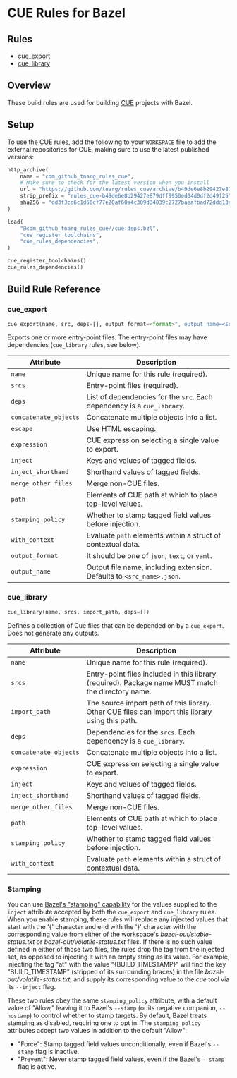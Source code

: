 # CUE Rules for Bazel

## Rules
* [cue_export](#cue_export)
* [cue_library](#cue_library)

## Overview
These build rules are used for building [CUE][cue] projects with Bazel.

[cue]: https://cuelang.org/

## Setup
To use the CUE rules, add the following to your
`WORKSPACE` file to add the external repositories for CUE, making sure to use the latest
published versions:

```py
http_archive(
    name = "com_github_tnarg_rules_cue",
    # Make sure to check for the latest version when you install
    url = "https://github.com/tnarg/rules_cue/archive/b49de6e8b29427e879dff9950ed04d0df2d49f25.zip",
    strip_prefix = "rules_cue-b49de6e8b29427e879dff9950ed04d0df2d49f25",
    sha256 = "dd3f3cd6c1d66cf77e20af60a4c309d34039c2727baeafbad72ddd13aec5414a",
)

load(
    "@com_github_tnarg_rules_cue//cue:deps.bzl",
    "cue_register_toolchains",
    "cue_rules_dependencies",
)

cue_register_toolchains()
cue_rules_dependencies()
```


## Build Rule Reference

<a name="reference-cue_export"></a>
### cue_export

```py
cue_export(name, src, deps=[], output_format=<format>", output_name=<src_filename.cue>)
```

Exports one or more entry-point files. The entry-point files may have
dependencies (`cue_library` rules, see below).

| Attribute             | Description                                                             |
|-----------------------|-------------------------------------------------------------------------|
| `name`                | Unique name for this rule (required).                                   |
| `srcs`                | Entry-point files (required).                                           |
| `deps`                | List of dependencies for the `src`. Each dependency is a `cue_library`. |
| `concatenate_objects` | Concatenate multiple objects into a list.                               |
| `escape`              | Use HTML escaping.                                                      |
| `expression`          | CUE expression selecting a single value to export.                      |
| `inject`              | Keys and values of tagged fields.                                       |
| `inject_shorthand`    | Shorthand values of tagged fields.                                      |
| `merge_other_files`   | Merge non-CUE files.                                                    |
| `path`                | Elements of CUE path at which to place top-level values.                |
| `stamping_policy`     | Whether to stamp tagged field values before injection.                  |
| `with_context`        | Evaluate `path` elements within a struct of contextual data.            |
| `output_format`       | It should be one of `json`, `text`, or `yaml`.                          |
| `output_name`         | Output file name, including extension. Defaults to `<src_name>.json`.   |

### cue_library

```py
cue_library(name, srcs, import_path, deps=[])
```

Defines a collection of Cue files that can be depended on by a `cue_export`. Does not generate any outputs.

| Attribute             | Description                                                                                        |
|-----------------------|----------------------------------------------------------------------------------------------------|
| `name`                | Unique name for this rule (required).                                                              |
| `srcs`                | Entry-point files included in this library (required). Package name MUST match the directory name. |
| `import_path`         | The source import path of this library. Other CUE files can import this library using this path.  |
| `deps`                | Dependencies for the `srcs`. Each dependency is a `cue_library`.                                   |
| `concatenate_objects` | Concatenate multiple objects into a list.                                                          |
| `expression`          | CUE expression selecting a single value to export.                                                 |
| `inject`              | Keys and values of tagged fields.                                                                  |
| `inject_shorthand`    | Shorthand values of tagged fields.                                                                 |
| `merge_other_files`   | Merge non-CUE files.                                                                               |
| `path`                | Elements of CUE path at which to place top-level values.                                           |
| `stamping_policy`     | Whether to stamp tagged field values before injection.                                             |
| `with_context`        | Evaluate `path` elements within a struct of contextual data.                                       |

### Stamping

You can use [Bazel's "stamping" capability](https://docs.bazel.build/versions/master/user-manual.html#workspace_status) for the values supplied to the `inject` attribute accepted by both the `cue_export` and `cue_library` rules. When you enable stamping, these rules will replace any injected values that start with the '{' character and end with the '}' character with the corresponding value from either of the workspace's _bazel-out/stable-status.txt_ or _bazel-out/volatile-status.txt_ files. If there is no such value defined in either of those two files, the rules drop the tag from the injected set, as opposed to injecting it with an empty string as its value. For example, injecting the tag "at" with the value "{BUILD_TIMESTAMP}" will find the key "BUILD_TIMESTAMP" (stripped of its surrounding braces) in the file _bazel-out/volatile-status.txt_, and supply its corresponding value to the _cue_ tool via its `--inject` flag.

These two rules obey the same `stamping_policy` attribute, with a default value of "Allow," leaving it to Bazel's `--stamp` (or its negative companion, `--nostamp`) to control whether to stamp targets. By default, Bazel treats stamping as disabled, requiring one to opt in. The `stamping_policy` attributes accept two values in addition to the default "Allow":
- "Force": Stamp tagged field values unconditionally, even if Bazel's `--stamp` flag is inactive.
- "Prevent": Never stamp tagged field values, even if the Bazel's `--stamp` flag is active.
